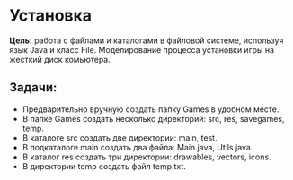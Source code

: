 # Установка
**Цель:** работа с файлами и каталогами в файловой системе, используя язык Java и класс File. Моделирование процесса установки игры на жесткий диск комьютера.

## Задачи:
- Предварительно вручную создать папку Games в удобном месте.
- В папке Games создать несколько директорий: src, res, savegames, temp.
- В каталоге src создать две директории: main, test.
- В подкаталоге main создать два файла: Main.java, Utils.java.
- В каталог res создать три директории: drawables, vectors, icons.
- В директории temp создать файл temp.txt.
